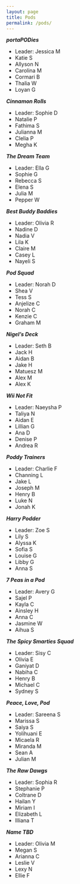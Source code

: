 ```yaml
---
layout: page
title: Pods
permalink: /pods/
---
```



***portaPODies***
- Leader: Jessica M
- Katie S
- Allyson N
- Carolina M
- Cormari B
- Thalia W
- Loyan G

***Cinnamon Rolls***
- Leader: Sophie D
- Natalie P
- Fathima S
- Julianna M
- Clelia P
- Megha K

***The Dream Team***
- Leader: Ella G
- Sophie G
- Rebecca S
- Elena S
- Julia M
- Pepper W

***Best Buddy Baddies***
- Leader: Olivia R
- Nadine D
- Nadia V
- Lila K
- Claire M
- Casey L
- Nayeli S

***Pod Squad***
- Leader: Norah D
- Shea V
- Tess S
- Anjelize C
- Norah C
- Kenzie C
- Graham M

***Nigel’s Deck***
- Leader: Seth B
- Jack H
- Aidan B
- Jake H
- Matuesz M
- Alex M
- Alex K

***Wii Not Fit***
- Leader: Naeysha P
- Taliya N
- Aidan E
- Lillian G
- Ana D
- Denise P
- Andrea R

***Poddy Trainers***
- Leader: Charlie F
- Channing L
- Jake L
- Joseph M
- Henry B
- Luke N
- Jonah K

***Harry Podder***
- Leader: Zoe S
- Lily S
- Alyssa K
- Sofia S
- Louise G
- Libby G
- Anna S

***7 Peas in a Pod***
- Leader: Avery G
- Sajel P
- Kayla C
- Ainsley H
- Anna C
- Jasmine W
- Aihua S

***The Spicy Smarties Squad***
- Leader: Sisy C
- Olivia E
- Ganiyat D
- Nabiha C
- Henry B
- Michael C
- Sydney S

***Peace, Love, Pod***
- Leader: Sareena S
- Marissa S
- Saiya S
- Yolihuani E
- Micaela R
- Miranda M
- Sean A
- Julian M

***The Raw Dawgs***
- Leader: Sophia R
- Stephanie P
- Coltrane D
- Hailan Y
- Miriam I
- Elizabeth L
- Illiana T

***Name TBD***
- Leader: Olivia M
- Megan S
- Arianna C
- Leslie V
- Lexy N
- Ellie F
